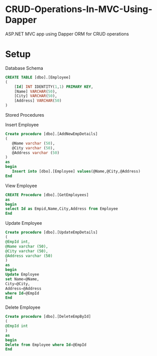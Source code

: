 # CRUD-Operations-In-MVC-Using-Dapper
ASP.NET MVC app using Dapper ORM for CRUD operations

# Setup
Database Schema
```SQL
CREATE TABLE [dbo].[Employee]
(
	[Id] INT IDENTITY(1,1) PRIMARY KEY,
	[Name] VARCHAR(50),
	[City] VARCHAR(50),
	[Address] VARCHAR(50)
)
```
Stored Procedures

Insert Employee
```SQL
Create procedure [dbo].[AddNewEmpDetails]  
(  
   @Name varchar (50),  
   @City varchar (50),  
   @Address varchar (50)
)  
as  
begin  
   Insert into [dbo].[Employee] values(@Name,@City,@Address)  
End  
```
View Employee
```SQL
CREATE Procedure [dbo].[GetEmployees]  
as  
begin  
select Id as Empid,Name,City,Address from Employee
End   
```
Update Employee
```SQL
Create procedure [dbo].[UpdateEmpDetails]
(
@EmpId int,
@Name varchar (50),
@City varchar (50),
@Address varchar (50)
)
as
begin
Update Employee
set Name=@Name,
City=@City,
Address=@Address
where Id=@EmpId
End 
```
Delete Employee
```SQL
Create procedure [dbo].[DeleteEmpById]
(
@EmpId int
)
as
begin
Delete from Employee where Id=@EmpId
End 
```
